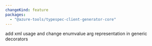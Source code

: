 ```yaml
---
changeKind: feature
packages:
  - "@azure-tools/typespec-client-generator-core"
---
```


add xml usage and change enumvalue arg representation in generic decorators
